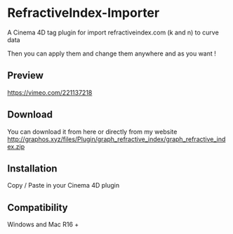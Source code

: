 # RefractiveIndex-Importer

A Cinema 4D tag plugin for import refractiveindex.com (k and n) to curve data

Then you can apply them and change them anywhere and as you want !

Preview
-----
https://vimeo.com/221137218

Download
-----
You can download it from here or directly from my website
http://graphos.xyz/files/Plugin/graph_refractive_index/graph_refractive_index.zip

Installation
-----
Copy / Paste in your Cinema 4D plugin

Compatibility
-----
Windows and Mac R16 +
